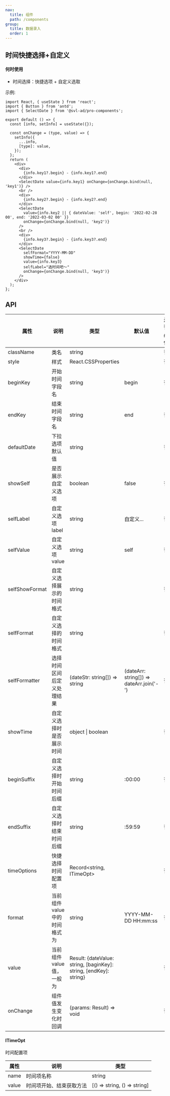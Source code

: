 ```yaml
---
nav:
  title: 组件
  path: /components
group:
  title: 数据录入
  order: 1
---
```


## 时间快捷选择+自定义

#### 何时使用

- 时间选择：快捷选项 + 自定义选取

示例:

```tsx
import React, { useState } from 'react';
import { Button } from 'antd';
import { SelectDate } from '@svl-ad/pro-components';

export default () => {
  const [info, setInfo] = useState({});

  const onChange = (type, value) => {
    setInfo({
      ...info,
      [type]: value,
    });
  };
  return (
    <div>
      <div>
        {info.key1?.begin} - {info.key1?.end}
      </div>
      <SelectDate value={info.key1} onChange={onChange.bind(null, 'key1')} />
      <br />
      <div>
        {info.key2?.begin} - {info.key2?.end}
      </div>
      <SelectDate
        value={info.key2 || { dateValue: 'self', begin: '2022-02-28 00', end: '2022-03-02 00' }}
        onChange={onChange.bind(null, 'key2')}
      />
      <br />
      <div>
        {info.key3?.begin} - {info.key3?.end}
      </div>
      <SelectDate
        selfFormat="YYYY-MM-DD"
        showTime={false}
        value={info.key3}
        selfLabel="选时间吧～"
        onChange={onChange.bind(null, 'key3')}
      />
    </div>
  );
};
```

## API

| 属性 | 说明 | 类型 | 默认值 | 是否必传 | 版本 |
| --- | --- | --- | --- | --- | --- |
| className | 类名 | string |  | 否 |  |
| style | 样式 | React.CSSProperties |  | 否 |  |
| beginKey | 开始时间字段名 | string | begin | 否 |  |
| endKey | 结束时间字段名 | string | end | 否 |  |
| defaultDate | 下拉选项默认值 | string |  | 否 |  |
| showSelf | 是否展示自定义选项 | boolean | false | 否 |  |
| selfLabel | 自定义选项 label | string | 自定义... | 否 |  |
| selfValue | 自定义选项 value | string | self | 否 |  |
| selfShowFormat | 自定义选择展示的时间格式 | string |  | 否 |  |
| selfFormat | 自定义选择的时间格式 | string |  | 否 |  |
| selfFormatter | 选择时间区间后定义处理结果 | (dateStr: string[]) => string | (dateArr: string[]) => dateArr.join('-') | 否 |  |
| showTime | 自定义选择时是否展示时间 | object \| boolean |  | 否 |  |
| beginSuffix | 自定义选择时开始时间后缀 | string | :00:00 | 否 |  |
| endSuffix | 自定义选择时结束时间后缀 | string | :59:59 | 否 |  |
| timeOptions | 快捷选择时间配置项 | Record<string, ITimeOpt> |  | 否 |  |
| format | 当前组件 value 中的时间格式为 | string | YYYY-MM-DD HH:mm:ss | 否 |  |
| value | 当前组件 value 值，一般为 | Result: {dateValue: string, [baginKey]: string, [endKey]: string} |  | 否 |  |
| onChange | 组件值发生变化时回调 | (params: Result) => void |  | 否 |  |

#### ITimeOpt

时间配置项

| 属性  | 说明                     | 类型                         |
| ----- | ------------------------ | ---------------------------- |
| name  | 时间项名称               | string                       |
| value | 时间项开始、结束获取方法 | [() => string, () => string] |
